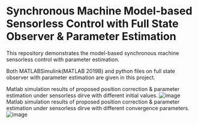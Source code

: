 # Synchronous Machine Model-based Sensorless Control with Full State Observer & Parameter Estimation
This repository demonstrates the model-based synchronous machine sensorless control with parameter estimation.



Both MATLABSimulink(MATLAB 2019B) and python files on full state observer with parameter estimation are given in this project.

Matlab simulation results of proposed position correction & parameter estimation under sensorless dirve with different initial values. 
![image](E:\HUST\code\matlab_code\embedder_coder\IPMSM\Sensorless_IPM_V2_0_TPE\Sim\ParamEST\SynMotor_FSO_ParamEst\Sim_ParamEst\matlab\SimResults.tif)
Matlab simulation results of proposed position correction & parameter estimation under sensorless dirve with different convergence parameters. 
![image](E:\HUST\code\matlab_code\embedder_coder\IPMSM\Sensorless_IPM_V2_0_TPE\Sim\ParamEST\SynMotor_FSO_ParamEst\Sim_ParamEst\matlab\SimResults2.tif)
